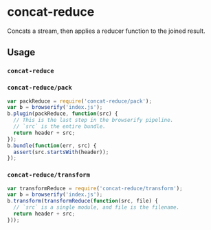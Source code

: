 # concat-reduce

Concats a stream, then applies a reducer function to the joined result.

## Usage

### `concat-reduce`

### `concat-reduce/pack`

```js
var packReduce = require('concat-reduce/pack');
var b = browserify('index.js');
b.plugin(packReduce, function(src) {
  // This is the last step in the browserify pipeline.
  // `src` is the entire bundle.
  return header + src;
});
b.bundle(function(err, src) {
  assert(src.startsWith(header));
});
```

### `concat-reduce/transform`

```js
var transformReduce = require('concat-reduce/transform');
var b = browserify('index.js');
b.transform(transformReduce(function(src, file) {
  // `src` is a single module, and file is the filename.
  return header + src;
}));
```
